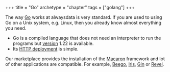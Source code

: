 +++
title = "Go"
archetype = "chapter"
tags = ["golang"]
+++

The way [Go](https://golang.org/) works at alwaysdata is very standard. If you are used to using Go on a Unix system, e.g. Linux, then you already know almost everything you need.

- Go is a compiled language that does not need an interpreter to run the programs but [version](languages/go/configuration#version) 1.22 is available.
- Its [HTTP deployment](languages/go/configuration#deployment-http) is simple.

Our marketplace provides the installation of the [Macaron](https://go-macaron.com/) framework and lot of other applications are compatible. For example, [Beego](https://github.com/beego/beego), [Iris](https://iris-go.com/), [Gin](https://gin-gonic.com/) or [Revel](https://revel.github.io/).
